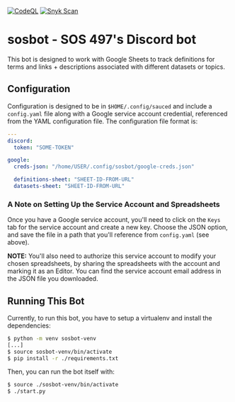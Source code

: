 [![CodeQL](https://github.com/SOS497/sosbot/actions/workflows/codeql-analysis.yml/badge.svg?branch=main)](https://github.com/SOS497/sosbot/actions/workflows/codeql-analysis.yml)
[![Snyk Scan](https://github.com/SOS497/sosbot/actions/workflows/snyk-scan.yml/badge.svg)](https://github.com/SOS497/sosbot/actions/workflows/snyk-scan.yml)

# sosbot - SOS 497's Discord bot

This bot is designed to work with Google Sheets to track definitions for terms and links + descriptions associated with different datasets or topics.


## Configuration

Configuration is designed to be in `$HOME/.config/sauced` and include a `config.yaml` file along with a Google service account credential, referenced from the YAML configuration file. The configuration file format is:

```yaml
---
discord:
  token: "SOME-TOKEN"

google:
  creds-json: "/home/USER/.config/sosbot/google-creds.json"

  definitions-sheet: "SHEET-ID-FROM-URL"
  datasets-sheet: "SHEET-ID-FROM-URL"
```


### A Note on Setting Up the Service Account and Spreadsheets

Once you have a Google service account, you'll need to click on the `Keys` tab for the service account and create a new key. Choose the JSON option, and save the file in a path that you'll reference from `config.yaml` (see above).

**NOTE:** You'll also need to authorize this service account to modify your chosen spreadsheets, by sharing the spreadsheets with the account and marking it as an Editor. You can find the service account email address in the JSON file you downloaded.


## Running This Bot

Currently, to run this bot, you have to setup a virtualenv and install the dependencies:

```bash
$ python -m venv sosbot-venv
[...]
$ source sosbot-venv/bin/activate
$ pip install -r ./requirements.txt
````

Then, you can run the bot itself with:

```bash
$ source ./sosbot-venv/bin/activate
$ ./start.py
```
